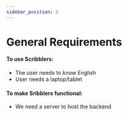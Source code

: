 ```yaml
---
sidebar_position: 3
---
```


# General Requirements

#### To use Scribblers: 
* The user needs to know English
* User needs a laptop/tablet

#### To make Sribblers functional:
* We need a server to host the backend
